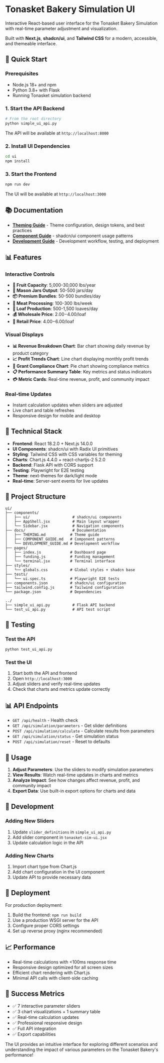 # Tonasket Bakery Simulation UI

Interactive React-based user interface for the Tonasket Bakery Simulation with real-time parameter adjustment and visualization.

Built with **Next.js**, **shadcn/ui**, and **Tailwind CSS** for a modern, accessible, and themeable interface.

## 🚀 Quick Start

### Prerequisites
- Node.js 18+ and npm
- Python 3.8+ with Flask
- Running Tonasket simulation backend

### 1. Start the API Backend
```bash
# From the root directory
python simple_ui_api.py
```
The API will be available at `http://localhost:8000`

### 2. Install UI Dependencies
```bash
cd ui
npm install
```

### 3. Start the Frontend
```bash
npm run dev
```
The UI will be available at `http://localhost:3000`

## 📚 Documentation

- **[Theming Guide](docs/THEMING.md)** - Theme configuration, design tokens, and best practices
- **[Component Guide](docs/COMPONENT_GUIDE.md)** - shadcn/ui component usage patterns
- **[Development Guide](docs/DEVELOPMENT_GUIDE.md)** - Development workflow, testing, and deployment

## 📊 Features

### Interactive Controls
- **🍎 Fruit Capacity**: 5,000-30,000 lbs/year
- **🫙 Mason Jars Output**: 50-500 jars/day
- **📦 Premium Bundles**: 50-500 bundles/day
- **🥩 Meat Processing**: 100-300 lbs/week
- **🍞 Loaf Production**: 500-1,500 loaves/day
- **💰 Wholesale Price**: $2.00-$4.00/loaf
- **🏪 Retail Price**: $4.00-$6.00/loaf

### Visual Displays
- **📊 Revenue Breakdown Chart**: Bar chart showing daily revenue by product category
- **📈 Profit Trends Chart**: Line chart displaying monthly profit trends
- **🎯 Grant Compliance Chart**: Pie chart showing compliance metrics
- **📋 Performance Summary Table**: Key metrics and status indicators
- **💳 Metric Cards**: Real-time revenue, profit, and community impact

### Real-time Updates
- Instant calculation updates when sliders are adjusted
- Live chart and table refreshes
- Responsive design for mobile and desktop

## 🔧 Technical Stack

- **Frontend**: React 18.2.0 + Next.js 14.0.0
- **UI Components**: shadcn/ui with Radix UI primitives
- **Styling**: Tailwind CSS with CSS variables for theming
- **Charts**: Chart.js 4.4.0 + react-chartjs-2 5.2.0
- **Backend**: Flask API with CORS support
- **Testing**: Playwright for E2E testing
- **Theme**: next-themes for dark/light mode
- **Real-time**: Server-sent events for live updates

## 📁 Project Structure

```
ui/
├── components/
│   ├── ui/                   # shadcn/ui components
│   ├── AppShell.jsx          # Main layout wrapper
│   └── Sidebar.jsx           # Navigation components
├── docs/                     # Documentation
│   ├── THEMING.md           # Theme guide
│   ├── COMPONENT_GUIDE.md   # Component patterns
│   └── DEVELOPMENT_GUIDE.md # Development workflow
├── pages/
│   ├── index.js             # Dashboard page
│   ├── funding.js           # Funding management
│   └── terminal.jsx         # Terminal interface
├── styles/
│   └── globals.css          # Global styles + shadcn base
├── tests/
│   └── ui.spec.ts           # Playwright E2E tests
├── components.json          # shadcn/ui configuration
├── tailwind.config.js       # Tailwind configuration
└── package.json             # Dependencies

../
├── simple_ui_api.py          # Flask API backend
└── test_ui_api.py            # API test script
```

## 🧪 Testing

### Test the API
```bash
python test_ui_api.py
```

### Test the UI
1. Start both the API and frontend
2. Open `http://localhost:3000`
3. Adjust sliders and verify real-time updates
4. Check that charts and metrics update correctly

## 📊 API Endpoints

- `GET /api/health` - Health check
- `GET /api/simulation/parameters` - Get slider definitions
- `POST /api/simulation/calculate` - Calculate results from parameters
- `GET /api/simulation/status` - Get simulation status
- `POST /api/simulation/reset` - Reset to defaults

## 🎯 Usage

1. **Adjust Parameters**: Use the sliders to modify simulation parameters
2. **View Results**: Watch real-time updates in charts and metrics
3. **Analyze Impact**: See how changes affect revenue, profit, and community impact
4. **Export Data**: Use built-in export options for charts and data

## 🔧 Development

### Adding New Sliders
1. Update `slider_definitions` in `simple_ui_api.py`
2. Add slider component in `tonasket-sim-ui.jsx`
3. Update calculation logic in the API

### Adding New Charts
1. Import chart type from Chart.js
2. Add chart configuration in the UI component
3. Update API to provide necessary data

## 🚀 Deployment

For production deployment:
1. Build the frontend: `npm run build`
2. Use a production WSGI server for the API
3. Configure proper CORS settings
4. Set up reverse proxy (nginx recommended)

## 📈 Performance

- Real-time calculations with <100ms response time
- Responsive design optimized for all screen sizes
- Efficient chart rendering with Chart.js
- Minimal API calls with client-side caching

## 🎉 Success Metrics

- ✅ 7 interactive parameter sliders
- ✅ 3 chart visualizations + 1 summary table
- ✅ Real-time calculation updates
- ✅ Professional responsive design
- ✅ Full API integration
- ✅ Export capabilities

The UI provides an intuitive interface for exploring different scenarios and understanding the impact of various parameters on the Tonasket Bakery's performance!
